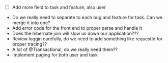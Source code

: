 - [ ] Add more field  to task and feature, also user
- Do we really need to separate to each bug and feature for task. Can we merge it into one?
- Add error code for the front end to proper parse and handle it
- Does the hibernate join will slow us down our application???
- Review loggin carefully, do we need to add something like requestId for proper tracing??
- A lot of @Transactional, do we really need them??
- Implement paging for both user and task
